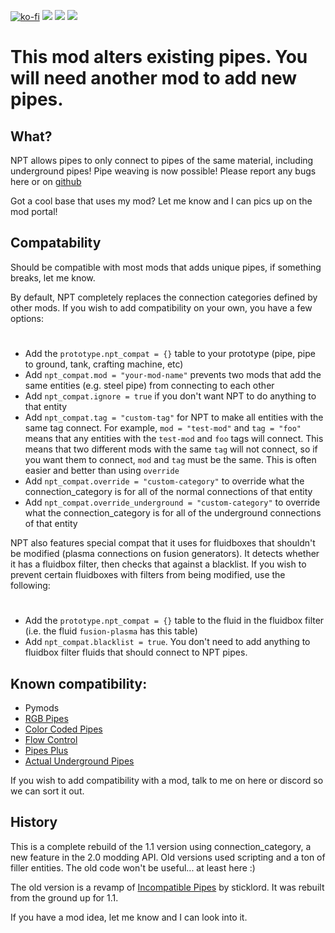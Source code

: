 [![ko-fi](https://img.shields.io/badge/Ko--fi-Donate%20-hotpink?logo=kofi&logoColor=white&style=for-the-badge)](https://ko-fi.com/protocol1903) [![](https://img.shields.io/badge/dynamic/json?color=orange&label=Factorio&query=downloads_count&suffix=%20downloads&url=https%3A%2F%2Fmods.factorio.com%2Fapi%2Fmods%2Fno-pipe-touching&style=for-the-badge)](https://mods.factorio.com/mod/default-settings) [![](https://img.shields.io/badge/Discord-Community-blue?style=for-the-badge)](https://discord.gg/K3fXMGVc4z) [![](https://img.shields.io/badge/Github-Source-green?style=for-the-badge)](https://github.com/protocol-1903/default-settings)

# This mod alters existing pipes. You will need another mod to add new pipes.

## What?
NPT allows pipes to only connect to pipes of the same material, including underground pipes! Pipe weaving is now possible!
Please report any bugs here or on [github](https://github.com/protocol-1903/default-settings)

Got a cool base that uses my mod? Let me know and I can pics up on the mod portal!

## Compatability
Should be compatible with most mods that adds unique pipes, if something breaks, let me know.

By default, NPT completely replaces the connection categories defined by other mods. If you wish to add compatibility on your own, you have a few options:
#
- Add the `prototype.npt_compat = {}` table to your prototype (pipe, pipe to ground, tank, crafting machine, etc)
- Add `npt_compat.mod = "your-mod-name"` prevents two mods that add the same entities (e.g. steel pipe) from connecting to each other
- Add `npt_compat.ignore = true` if you don't want NPT to do anything to that entity
- Add `npt_compat.tag = "custom-tag"` for NPT to make all entities with the same tag connect. For example, `mod = "test-mod"` and `tag = "foo"` means that any entities with the `test-mod` and `foo` tags will connect. This means that two different mods with the same `tag` will not connect, so if you want them to connect, `mod` and `tag` must be the same. This is often easier and better than using `override`
- Add `npt_compat.override = "custom-category"` to override what the connection_category is for all of the normal connections of that entity
- Add `npt_compat.override_underground = "custom-category"` to override what the connection_category is for all of the underground connections of that entity

NPT also features special compat that it uses for fluidboxes that shouldn't be modified (plasma connections on fusion generators). It detects whether it has a fluidbox filter, then checks that against a blacklist. If you wish to prevent certain fluidboxes with filters from being modified, use the following:
#
- Add the `prototype.npt_compat = {}` table to the fluid in the fluidbox filter (i.e. the fluid `fusion-plasma` has this table)
- Add `npt_compat.blacklist = true`. You don't need to add anything to fluidbox filter fluids that should connect to NPT pipes.

## Known compatibility:
- Pymods
- [RGB Pipes](https://mods.factorio.com/mod/RGBPipes)
- [Color Coded Pipes](https://mods.factorio.com/mod/color-coded-pipes)
- [Flow Control](https://mods.factorio.com/mod/Flow%20Control)
- [Pipes Plus](https://mods.factorio.com/mod/pipe_plus)
- [Actual Underground Pipes](https://mods.factorio.com/mod/the-one-mod-with-underground-bits)

If you wish to add compatibility with a mod, talk to me on here or discord so we can sort it out.

## History
This is a complete rebuild of the 1.1 version using connection_category, a new feature in the 2.0 modding API. Old versions used scripting and a ton of filler entities. The old code won't be useful... at least here :)

The old version is a revamp of [Incompatible Pipes](https://mods.factorio.com/mod/incompatible-pipes) by sticklord. It was rebuilt from the ground up for 1.1.

If you have a mod idea, let me know and I can look into it.